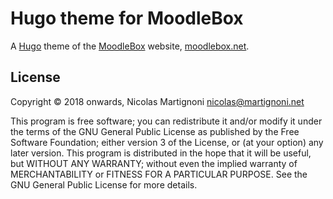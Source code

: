 # Hugo theme for MoodleBox

A [Hugo][hugo] theme of the [MoodleBox][moodlebox] website, [moodlebox.net][moodlebox].

## License

Copyright © 2018 onwards, Nicolas Martignoni <nicolas@martignoni.net>

This program is free software; you can redistribute it and/or modify it under the terms of the GNU General Public License as published by the Free Software Foundation; either version 3 of the License, or (at your option) any later version. This program is distributed in the hope that it will be useful, but WITHOUT ANY WARRANTY; without even the implied warranty of MERCHANTABILITY or FITNESS FOR A PARTICULAR PURPOSE. See the GNU General Public License for more details.

[hugo]: https://gohugo.io
[moodlebox]: https://moodlebox.net
[issues]: https://github.com/moodlebox/moodlebox/issues
[contact]: mailto:nicolas@martignoni.net
[markdown]: https://daringfireball.net/projects/markdown/
